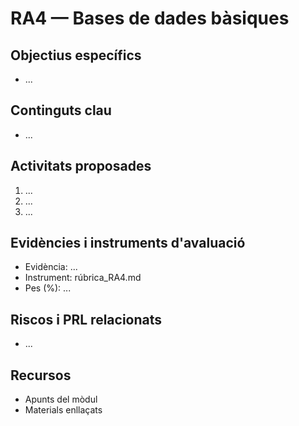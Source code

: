 # RA4 — Bases de dades bàsiques

## Objectius específics
- ...

## Continguts clau
- ...

## Activitats proposades
1. ...
2. ...
3. ...

## Evidències i instruments d'avaluació
- Evidència: ...
- Instrument: rúbrica_RA4.md
- Pes (%): ...

## Riscos i PRL relacionats
- ...

## Recursos
- Apunts del mòdul
- Materials enllaçats